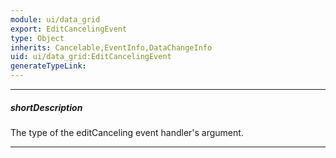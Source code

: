 ```yaml
---
module: ui/data_grid
export: EditCancelingEvent
type: Object
inherits: Cancelable,EventInfo,DataChangeInfo
uid: ui/data_grid:EditCancelingEvent
generateTypeLink: 
---
```

---
##### shortDescription
The type of the editCanceling event handler's argument.

---
<!-- Description goes here -->
